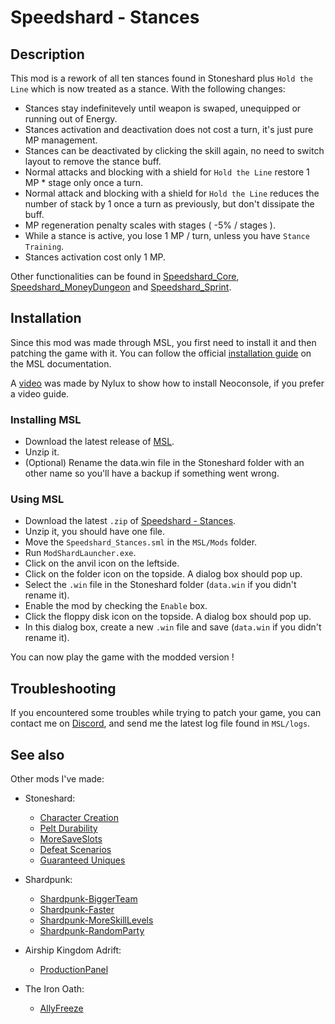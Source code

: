 # Speedshard - Stances

## Description

This mod is a rework of all ten stances found in Stoneshard plus `Hold the Line` which is now treated as a stance. With the following changes:

- Stances stay indefinitevely until weapon is swaped, unequipped or running out of Energy.
- Stances activation and deactivation does not cost a turn, it's just pure MP management.
- Stances can be deactivated by clicking the skill again, no need to switch layout to remove the stance buff.
- Normal attacks and blocking with a shield for `Hold the Line` restore 1 MP * stage only once a turn.
- Normal attack and blocking with a shield for `Hold the Line` reduces the number of stack by 1 once a turn as previously, but don't dissipate the buff.
- MP regeneration penalty scales with stages ( -5% / stages ).
- While a stance is active, you lose 1 MP / turn, unless you have `Stance Training`.
- Stances activation cost only 1 MP.

Other functionalities can be found in [Speedshard_Core](https://github.com/remyCases/SpeedshardCore), [Speedshard_MoneyDungeon](https://github.com/remyCases/SpeedshardMoneyDungeon) and [Speedshard_Sprint](https://github.com/remyCases/SpeedshardSprint).

## Installation

Since this mod was made through MSL, you first need to install it and then patching the game with it.
You can follow the official [installation guide](https://modshardteam.github.io/ModShardLauncher/guides/how-to-play-mod.html) on the MSL documentation.

A [video](https://www.youtube.com/watch?v=_J0oJYGi38E&t=13s&ab_channel=Nylux) was made by Nylux to show how to install Neoconsole, if you prefer a video guide.

### Installing MSL

- Download the latest release of [MSL](https://github.com/ModShardTeam/ModShardLauncher).
- Unzip it.
- (Optional) Rename the data.win file in the Stoneshard folder with an other name so you'll have a backup if something went wrong.

### Using MSL

- Download the latest `.zip` of [Speedshard - Stances](https://github.com/remyCases/SpeedshardStances/releases).
- Unzip it, you should have one file.
- Move the `Speedshard_Stances.sml` in the `MSL/Mods` folder.
- Run `ModShardLauncher.exe`.
- Click on the anvil icon on the leftside.
- Click on the folder icon on the topside. A dialog box should pop up.
- Select the `.win` file in the Stoneshard folder (`data.win` if you didn't rename it).
- Enable the mod by checking the `Enable` box.
- Click the floppy disk icon on the topside. A dialog box should pop up.
- In this dialog box, create a new `.win` file and save (`data.win` if you didn't rename it).

You can now play the game with the modded version !

## Troubleshooting

If you encountered some troubles while trying to patch your game, you can contact me on [Discord](https://discord.com/users/1291700720218931213), and send me the latest log file found in `MSL/logs`.

## See also

Other mods I've made:

- Stoneshard:
  - [Character Creation](https://github.com/remyCases/CharacterCreator)
  - [Pelt Durability](https://github.com/remyCases/Stoneshard-PeltDurability)
  - [MoreSaveSlots](https://github.com/remyCases/Stoneshard-MoreSaveSlots)
  - [Defeat Scenarios](https://github.com/remyCases/Stoneshard-DefeatScenarios)
  - [Guaranteed Uniques](https://github.com/remyCases/GuaranteedUniques)

- Shardpunk:
  - [Shardpunk-BiggerTeam](https://github.com/remyCases/Shardpunk-BiggerTeam)
  - [Shardpunk-Faster](https://github.com/remyCases/Shardpunk-Faster)
  - [Shardpunk-MoreSkillLevels](https://github.com/remyCases/Shardpunk-MoreSkillLevels)
  - [Shardpunk-RandomParty](https://github.com/remyCases/Shardpunk-RandomParty)

- Airship Kingdom Adrift:
  - [ProductionPanel](https://github.com/remyCases/AKAMod_ProdPanel)

- The Iron Oath:
  - [AllyFreeze](https://github.com/remyCases/TheIronOath-AllyFreeze)
